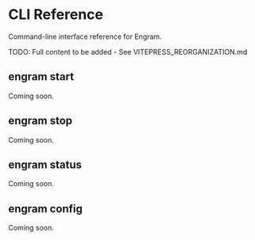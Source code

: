 # CLI Reference

Command-line interface reference for Engram.

TODO: Full content to be added - See VITEPRESS_REORGANIZATION.md

## engram start

Coming soon.

## engram stop

Coming soon.

## engram status

Coming soon.

## engram config

Coming soon.
